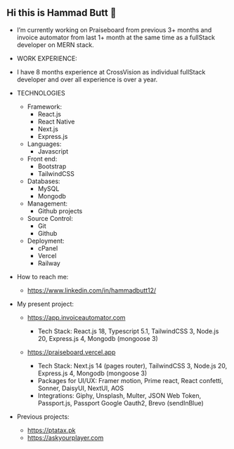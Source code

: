 ## Hi this is Hammad Butt 👋

- I’m currently working on Praiseboard from previous 3+ months and invoice automator from last 1+ month at the same time as a fullStack developer on MERN stack.
  
- WORK EXPERIENCE:
- I have 8 months experience at CrossVision as individual fullStack developer and over all experience is over a year.
  
- TECHNOLOGIES
  - Framework:
      - React.js
      - React Native
      - Next.js
      - Express.js
  - Languages:
      - Javascript
  - Front end:
      - Bootstrap
      - TailwindCSS
  - Databases:
      - MySQL
      - Mongodb
  - Management:
      - Github projects
  - Source Control:
      - Git
      - Github
  - Deployment:
      - cPanel
      - Vercel
      - Railway
  
- How to reach me:
  - https://www.linkedin.com/in/hammadbutt12/
  
- My present project:
  
  - https://app.invoiceautomator.com
    - Tech Stack: React.js 18, Typescript 5.1, TailwindCSS 3, Node.js 20, Express.js 4, Mongodb (mongoose 3)
  
  - https://praiseboard.vercel.app
    - Tech Stack: Next.js 14 (pages router), TailwindCSS 3, Node.js 20, Express.js 4, Mongodb (mongoose 3)
    - Packages for UI/UX: Framer motion, Prime react, React confetti, Sonner, DaisyUI, NextUI, AOS
    - Integrations: Giphy, Unsplash, Multer, JSON Web Token, Passport.js, Passport Google Oauth2, Brevo (sendInBlue)
    
- Previous projects:
  - https://ptatax.pk
  - https://askyourplayer.com


